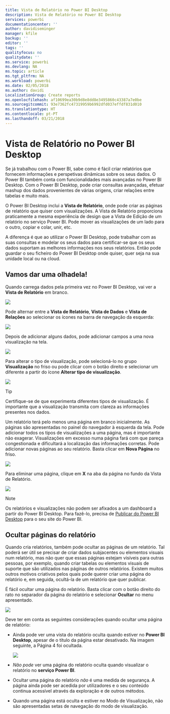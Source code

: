 ```yaml
---
title: Vista de Relatório no Power BI Desktop
description: Vista de Relatório no Power BI Desktop
services: powerbi
documentationcenter: ''
author: davidiseminger
manager: kfile
backup: ''
editor: ''
tags: ''
qualityfocus: no
qualitydate: ''
ms.service: powerbi
ms.devlang: NA
ms.topic: article
ms.tgt_pltfrm: NA
ms.workload: powerbi
ms.date: 02/05/2018
ms.author: davidi
LocalizationGroup: Create reports
ms.openlocfilehash: af10699ea30b9d8e8dd8e3495860c43387a7e0be
ms.sourcegitcommit: 93e7362fc47319959b6992dfd037effdf831d010
ms.translationtype: HT
ms.contentlocale: pt-PT
ms.lasthandoff: 03/21/2018
---
```

# <a name="report-view-in-power-bi-desktop"></a>Vista de Relatório no Power BI Desktop
Se já trabalhou com o Power BI, sabe como é fácil criar relatórios que fornecem informações e perspetivas dinâmicas sobre os seus dados. O Power BI também conta com funcionalidades mais avançadas no Power BI Desktop. Com o Power BI Desktop, pode criar consultas avançadas, efetuar mashup dos dados provenientes de várias origens, criar relações entre tabelas e muito mais.

O Power BI Desktop inclui a **Vista de Relatório**, onde pode criar as páginas de relatório que quiser com visualizações. A Vista de Relatório proporciona praticamente a mesma experiência de design que a Vista de Edição de um relatório no serviço Power BI. Pode mover as visualizações de um lado para o outro, copiar e colar, unir, etc.

A diferença é que ao utilizar o Power BI Desktop, pode trabalhar com as suas consultas e modelar os seus dados para certificar-se que os seus dados suportam as melhores informações nos seus relatórios. Então pode guardar o seu ficheiro do Power BI Desktop onde quiser, quer seja na sua unidade local ou na cloud.

## <a name="lets-take-a-look"></a>Vamos dar uma olhadela!
Quando carrega dados pela primeira vez no Power BI Desktop, vai ver a **Vista de Relatório** em branco.

![](media/desktop-report-view/pbi_reportviewinpbidesigner_reportview.png)

Pode alternar entre a **Vista de Relatório**, **Vista de Dados** e **Vista de Relações** ao selecionar os ícones na barra de navegação da esquerda:

![](media/desktop-report-view/pbi_reportviewinpbidesigner_changeview.png)

Depois de adicionar alguns dados, pode adicionar campos a uma nova visualização na tela.

![](media/desktop-report-view/pbid_reportview_addvis.gif)

Para alterar o tipo de visualização, pode selecioná-lo no grupo **Visualização** no friso ou pode clicar com o botão direito e selecionar um diferente a partir do ícone **Alterar tipo de visualização**.

![](media/desktop-report-view/pbid_reportview_changevis.gif)

> [!TIP]
> Certifique-se de que experimenta diferentes tipos de visualização. É importante que a visualização transmita com clareza as informações presentes nos dados.
> 
> 

Um relatório terá pelo menos uma página em branco inicialmente. As páginas são apresentadas no painel do navegador à esquerda da tela. Pode adicionar todos os tipos de visualizações a uma página, mas é importante não exagerar. Visualizações em excesso numa página fará com que pareça congestionada e dificultará a localização das informações corretas. Pode adicionar novas páginas ao seu relatório. Basta clicar em **Nova Página** no friso.

![](media/desktop-report-view/pbidesignerreportviewnewpage.png)

Para eliminar uma página, clique em **X** na aba da página no fundo da Vista de Relatório.

![](media/desktop-report-view/pbi_reportviewinpbidesigner_deletepage.png)

> [!NOTE]
> Os relatórios e visualizações não podem ser afixados a um dashboard a partir do Power BI Desktop. Para fazê-lo, precisa de [Publicar do Power BI Desktop](desktop-upload-desktop-files.md) para o seu site do Power BI.

## <a name="hide-report-pages"></a>Ocultar páginas do relatório

Quando cria relatórios, também pode ocultar as páginas de um relatório. Tal poderá ser útil se precisar de criar dados subjacentes ou elementos visuais num relatório, mas não quer que essas páginas estejam visíveis para outras pessoas, por exemplo, quando criar tabelas ou elementos visuais de suporte que são utilizados nas páginas de outros relatórios. Existem muitos outros motivos criativos pelos quais pode querer criar uma página do relatório e, em seguida, ocultá-la de um relatório que quer publicar. 

É fácil ocultar uma página do relatório. Basta clicar com o botão direito do rato no separador da página do relatório e selecionar **Ocultar** no menu apresentado.

![](media/desktop-report-view/report-view_05.png)

Deve ter em conta as seguintes considerações quando ocultar uma página de relatório:

* Ainda pode ver uma vista do relatório oculta quando estiver no **Power BI Desktop**, apesar de o título da página estar desativado. Na imagem seguinte, a Página 4 foi ocultada.

    ![](media/desktop-report-view/report-view_06.png)

* *Não pode* ver uma página do relatório oculta quando visualizar o relatório no **serviço Power BI**.

* Ocultar uma página do relatório *não* é uma medida de segurança. A página ainda pode ser acedida por utilizadores e o seu conteúdo continua acessível através da exploração e de outros métodos.

* Quando uma página está oculta e estiver no Modo de Visualização, não são apresentadas setas de navegação do modo de visualização.

